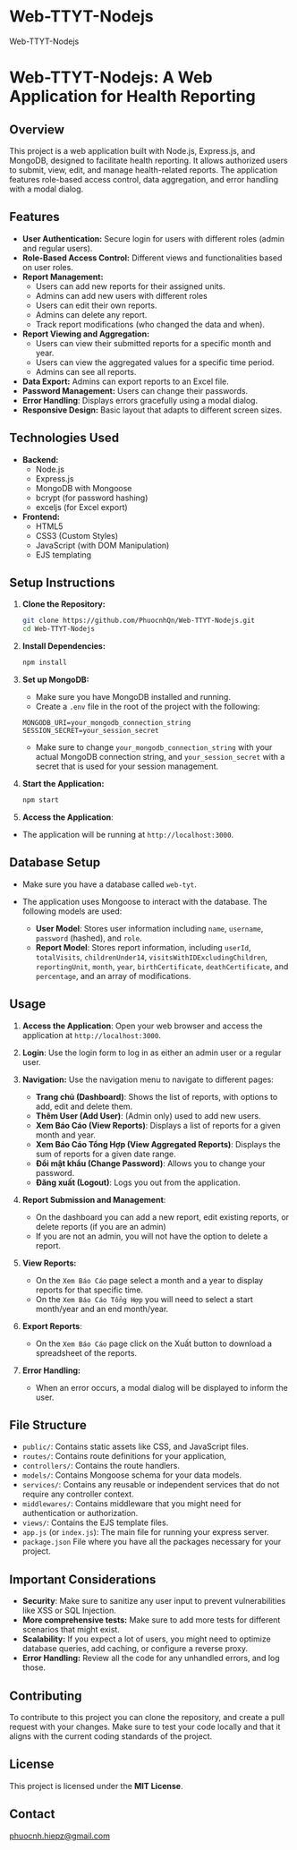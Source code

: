 # Web-TTYT-Nodejs
Web-TTYT-Nodejs
# Web-TTYT-Nodejs: A Web Application for Health Reporting

## Overview

This project is a web application built with Node.js, Express.js, and MongoDB, designed to facilitate health reporting. It allows authorized users to submit, view, edit, and manage health-related reports. The application features role-based access control, data aggregation, and error handling with a modal dialog.

## Features

*   **User Authentication:** Secure login for users with different roles (admin and regular users).
*   **Role-Based Access Control:** Different views and functionalities based on user roles.
*   **Report Management:**
    *   Users can add new reports for their assigned units.
    *   Admins can add new users with different roles
    *   Users can edit their own reports.
    *   Admins can delete any report.
    *   Track report modifications (who changed the data and when).
*   **Report Viewing and Aggregation:**
    *   Users can view their submitted reports for a specific month and year.
    *   Users can view the aggregated values for a specific time period.
    *   Admins can see all reports.
*   **Data Export:** Admins can export reports to an Excel file.
*   **Password Management:** Users can change their passwords.
*  **Error Handling**: Displays errors gracefully using a modal dialog.
*   **Responsive Design:** Basic layout that adapts to different screen sizes.

## Technologies Used

*   **Backend:**
    *   Node.js
    *   Express.js
    *   MongoDB with Mongoose
    *   bcrypt (for password hashing)
    *   exceljs (for Excel export)
*   **Frontend:**
    *   HTML5
    *   CSS3 (Custom Styles)
    *   JavaScript (with DOM Manipulation)
    * EJS templating

## Setup Instructions

1.  **Clone the Repository:**
    ```bash
    git clone https://github.com/PhuocnhQn/Web-TTYT-Nodejs.git
    cd Web-TTYT-Nodejs
    ```

2.  **Install Dependencies:**
    ```bash
    npm install
    ```

3.  **Set up MongoDB:**
    - Make sure you have MongoDB installed and running.
    -  Create a `.env` file in the root of the project with the following:
    ```
    MONGODB_URI=your_mongodb_connection_string
    SESSION_SECRET=your_session_secret
    ```
     -  Make sure to change `your_mongodb_connection_string` with your actual MongoDB connection string, and `your_session_secret` with a secret that is used for your session management.

4.  **Start the Application:**
    ```bash
    npm start
    ```

5. **Access the Application**:
 - The application will be running at `http://localhost:3000`.

## Database Setup

*   Make sure you have a database called `web-tyt`.

*   The application uses Mongoose to interact with the database. The following models are used:
    *   **User Model**: Stores user information including `name`, `username`, `password` (hashed), and `role`.
    *  **Report Model**: Stores report information, including `userId`, `totalVisits`, `childrenUnder14`, `visitsWithIDExcludingChildren`, `reportingUnit`, `month`, `year`, `birthCertificate`, `deathCertificate`, and `percentage`, and an array of modifications.

## Usage

1.  **Access the Application**: Open your web browser and access the application at `http://localhost:3000`.

2.  **Login**: Use the login form to log in as either an admin user or a regular user.

3.  **Navigation:** Use the navigation menu to navigate to different pages:
      -   **Trang chủ (Dashboard)**: Shows the list of reports, with options to add, edit and delete them.
      -   **Thêm User (Add User)**: (Admin only) used to add new users.
      -  **Xem Báo Cáo (View Reports)**: Displays a list of reports for a given month and year.
      - **Xem Báo Cáo Tổng Hợp (View Aggregated Reports)**: Displays the sum of reports for a given date range.
       -  **Đổi mật khẩu (Change Password)**: Allows you to change your password.
       -   **Đăng xuất (Logout)**: Logs you out from the application.

4.  **Report Submission and Management**:
     - On the dashboard you can add a new report, edit existing reports, or delete reports (if you are an admin)
     - If you are not an admin, you will not have the option to delete a report.

5.  **View Reports:**
    - On the `Xem Báo Cáo` page select a month and a year to display reports for that specific time.
     - On the `Xem Báo Cáo Tổng Hợp` you will need to select a start month/year and an end month/year.

6. **Export Reports**:
    - On the `Xem Báo Cáo` page click on the Xuất button to download a spreadsheet of the reports.

7.  **Error Handling:**
    *   When an error occurs, a modal dialog will be displayed to inform the user.

## File Structure

-   `public/`: Contains static assets like CSS, and JavaScript files.
-   `routes/`: Contains route definitions for your application,
-   `controllers/`: Contains the route handlers.
-   `models/`: Contains Mongoose schema for your data models.
-   `services/`: Contains any reusable or independent services that do not require any controller context.
-   `middlewares/`: Contains middleware that you might need for authentication or authorization.
-   `views/`: Contains the EJS template files.
-  `app.js` (or `index.js`): The main file for running your express server.
- `package.json` File where you have all the packages necessary for your project.

## Important Considerations

*   **Security**:  Make sure to sanitize any user input to prevent vulnerabilities like XSS or SQL Injection.
* **More comprehensive tests:** Make sure to add more tests for different scenarios that might exist.
* **Scalability:**  If you expect a lot of users, you might need to optimize database queries, add caching, or configure a reverse proxy.
*   **Error Handling:** Review all the code for any unhandled errors, and log those.

## Contributing

To contribute to this project you can clone the repository, and create a pull request with your changes. Make sure to test your code locally and that it aligns with the current coding standards of the project.

## License

This project is licensed under the **MIT License**.

## Contact

phuocnh.hiepz@gmail.com